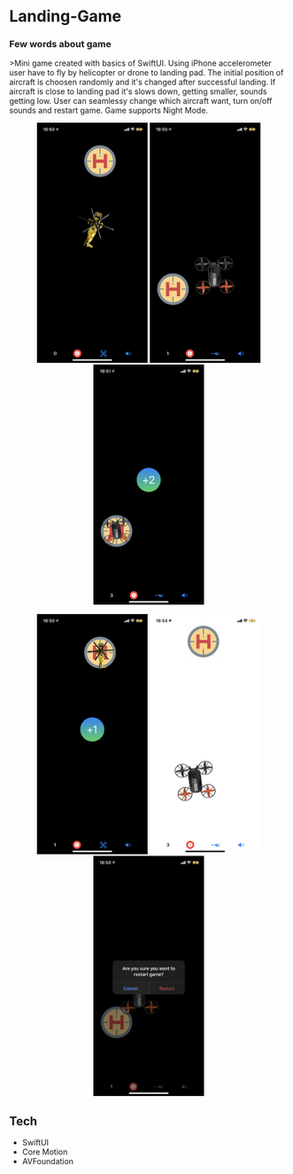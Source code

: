 # Landing-Game

  <h3>Few words about game</h3>
 >Mini game created with basics of SwiftUI. 
  Using iPhone accelerometer user have to fly by helicopter or drone to landing pad. The initial position of aircraft is choosen randomly and it's changed after successful landing. If aircraft is close to landing pad it's slows down, getting smaller, sounds getting low. User can seamlessy change which aircraft want, turn on/off sounds and restart game. Game supports Night Mode.
  
<p align="center">
   <img src="game1.PNG" alt="drawing" width="200"/>
  <img src="drone.PNG" alt="drawing" width="200"/>
  <img src="gainPointsDrone.PNG" alt="drawing" width="200"/>
</p>
 
<p align="center">
   <img src="gainPointHelicopter.PNG" alt="drawing" width="200"/>
  <img src="lightMode.jpeg" alt="drawing" width="200"/>
  <img src="restartAlert.PNG" alt="drawing" width="200"/>
</p>

## Tech
  - SwiftUI
  - Core Motion
  - AVFoundation
